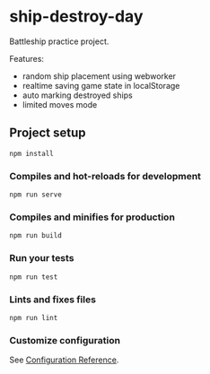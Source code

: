 # ship-destroy-day
Battleship practice project.

Features: 
- random ship placement using webworker
- realtime saving game state in localStorage
- auto marking destroyed ships
- limited moves mode

## Project setup
```
npm install
```

### Compiles and hot-reloads for development
```
npm run serve
```

### Compiles and minifies for production
```
npm run build
```

### Run your tests
```
npm run test
```

### Lints and fixes files
```
npm run lint
```

### Customize configuration
See [Configuration Reference](https://cli.vuejs.org/config/).
